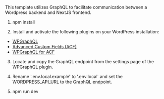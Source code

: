 This template utilizes GraphQL to facilitate communication between a Wordpress backend and NextJS frontend.

1. npm install

2. Install and activate the following plugins on your WordPress installation:

- <a href="https://wordpress.org/plugins/wp-graphql/">WPGraphQL</a>
- <a href="https://www.wpgraphql.com/acf">Advanced Custom Fields (ACF)</a>
- <a href="https://wordpress.org/plugins/advanced-custom-fields/">WPGraphQL for ACF</a>

3. Locate and copy the GraphQL endpoint from the settings page of the WPGraphQL plugin.

4. Rename '.env.local.example' to '.env.local' and set the WORDPRESS_API_URL to the GraphQL endpoint.

5. npm run dev
